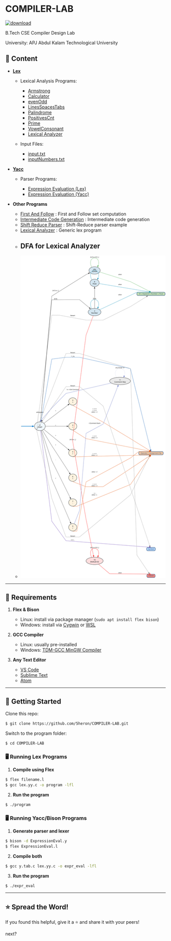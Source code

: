 # COMPILER-LAB

[![download](https://img.shields.io/badge/Direct_Download-zip-blue.svg?logo=appveyor\&longCache=true\&style=for-the-badge)](https://github.com/5heron/COMPILER-LAB/archive/refs/heads/main.zip)

B.Tech CSE Compiler Design Lab

University: APJ Abdul Kalam Technological University

## 📌 Content

* **[Lex](Lex)**

  * Lexical Analysis Programs:

    * [Armstrong](Lex/armstrong.l)
    * [Calculator](Lex/calculator.l)
    * [evenOdd](Lex/evenOdd.l)
    * [LinesSpacesTabs](Lex/nLinesSpacesTabs.l)
    * [Palindrome](Lex/palindrome.l)
    * [PositivesCnt](Lex/positivesCnt.l)
    * [Prime](Lex/prime.l)
    * [VowelConsonant](Lex/vowelConsonant.l)
    * [Lexical Analyzer](Lex/lex.l)
  * Input Files:

    * [input.txt](Lex/input.txt)
    * [inputNumbers.txt](Lex/inputNumbers.txt)

* **[Yacc](Yacc)**

  * Parser Programs:

    * [Expression Evaluation (Lex)](Yacc/ExpressionEval.y)
    * [Expression Evaluation (Yacc)](Yacc/ExpressionEval.l)

* **Other Programs**

  * [First And Follow](firstNfollow.c) : First and Follow set computation
  * [Intermediate Code Generation](IntermediateCodeGen.c) : Intermediate code generation
  * [Shift Reduce Parser](shiftReduce.c) : Shift-Reduce parser example
  * [Lexical Analyzer](lex.c) : Generic lex program
  * ## DFA for Lexical Analyzer
  * <img src="lexical_dfa.svg" alt="Lexical DFA" width="600">


---

## 🔧 Requirements

1. **Flex & Bison**

   * Linux: install via package manager (`sudo apt install flex bison`)
   * Windows: install via [Cygwin](https://www.cygwin.com/) or [WSL](https://learn.microsoft.com/en-us/windows/wsl/)

2. **GCC Compiler**

   * Linux: usually pre-installed
   * Windows: [TDM-GCC MinGW Compiler](https://sourceforge.net/projects/tdm-gcc/)

3. **Any Text Editor**

   * [VS Code](https://code.visualstudio.com/)
   * [Sublime Text](https://www.sublimetext.com/)
   * [Atom](https://atom.io/)

---

## 🚀 Getting Started

Clone this repo:

```sh
$ git clone https://github.com/5heron/COMPILER-LAB.git
```

Switch to the program folder:

```sh
$ cd COMPILER-LAB
```

### **🖥️ Running Lex Programs**

1. **Compile using Flex**

```sh
$ flex filename.l
$ gcc lex.yy.c -o program -lfl
```

2. **Run the program**

```sh
$ ./program
```

### **🖥️ Running Yacc/Bison Programs**

1. **Generate parser and lexer**

```sh
$ bison -d ExpressionEval.y
$ flex ExpressionEval.l
```

2. **Compile both**

```sh
$ gcc y.tab.c lex.yy.c -o expr_eval -lfl
```

3. **Run the program**

```sh
$ ./expr_eval
```

---

## ⭐ Spread the Word!

If you found this helpful, give it a ⭐ and share it with your peers!

 next?
